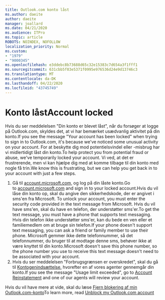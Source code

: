 ```yaml
---
title: Outlook.com konto låst
ms.author: daeite
author: daeite
manager: joallard
ms.date: 04/21/2020
ms.audience: ITPro
ms.topic: article
ROBOTS: NOINDEX, NOFOLLOW
localization_priority: Normal
ms.custom:
- "1979"
- "9000345"
ms.openlocfilehash: e3ddebc8b73688d65c32e15383c7d654a3f1fff1
ms.sourcegitcommit: 631cbb5f03e5371f0995e976536d24e9d13746c3
ms.translationtype: MT
ms.contentlocale: da-DK
ms.lasthandoff: 04/22/2020
ms.locfileid: "43745749"
---
```

# <a name="account-locked"></a><span data-ttu-id="af3e0-102">Konto låst</span><span class="sxs-lookup"><span data-stu-id="af3e0-102">Account locked</span></span>

<span data-ttu-id="af3e0-103">Hvis du ser meddelelsen "Din konto er blevet låst", når du forsøger at logge på Outlook.com, skyldes det, at vi har bemærket usædvanlig aktivitet på din konto.</span><span class="sxs-lookup"><span data-stu-id="af3e0-103">If you see the message "Your account has been locked" when trying to sign in to Outlook.com, it's because we've noticed some unusual activity on your account.</span></span> <span data-ttu-id="af3e0-104">For at beskytte dig mod potentielsvindel eller -misbrug har vi midlertidigt låst din konto.</span><span class="sxs-lookup"><span data-stu-id="af3e0-104">To help protect you from potential fraud or abuse, we've temporarily locked your account.</span></span> <span data-ttu-id="af3e0-105">Vi ved, at det er frustrerende, men vi kan hjælpe dig med at komme tilbage til din konto med nogle få trin.</span><span class="sxs-lookup"><span data-stu-id="af3e0-105">We know this is frustrating, but we can help you get back in to your account with just a few steps.</span></span>

1. <span data-ttu-id="af3e0-106">Gå til [account.microsoft.com,](https://go.microsoft.com/fwlink/?linkid=2090484) og log på din låste konto.</span><span class="sxs-lookup"><span data-stu-id="af3e0-106">Go to [account.microsoft.com](https://go.microsoft.com/fwlink/?linkid=2090484) and sign in to your locked account.</span></span><span data-ttu-id="af3e0-107">Hvis du vil låse din konto op, skal du angive den sikkerhedskode, der er angivet i sms'en fra Microsoft.</span><span class="sxs-lookup"><span data-stu-id="af3e0-107"> To unlock your account, you must enter the security code provided in the text message from Microsoft.</span></span> <span data-ttu-id="af3e0-108">Hvis du vil have sms'en, skal du have en telefon, der understøtter sms'er.</span><span class="sxs-lookup"><span data-stu-id="af3e0-108">To get the text message, you must have a phone that supports text messaging.</span></span> <span data-ttu-id="af3e0-109">Hvis din telefon ikke understøtter sms'er, kan du bede en ven eller et familiemedlem om at bruge sin telefon.</span><span class="sxs-lookup"><span data-stu-id="af3e0-109">If your phone doesn't support text messaging, you can ask a friend or family member to use their phone.</span></span> <span data-ttu-id="af3e0-110">Microsoft gemmer ikke dette telefonnummer, så det telefonnummer, du bruger til at modtage denne sms, behøver ikke at være knyttet til din konto.</span><span class="sxs-lookup"><span data-stu-id="af3e0-110">Microsoft doesn't save this phone number, so the phone number you use to receive this text message doesn't need to be associated with your account.</span></span>
2. <span data-ttu-id="af3e0-111">Hvis du ser meddelelsen "Forbrugsgrænsen er overskredet", skal du gå til [Kontogenindsættelse,](https://go.microsoft.com/fwlink/?linkid=2090483) hvorefter en af vores agenter gennemgår din konto.</span><span class="sxs-lookup"><span data-stu-id="af3e0-111">If you see the message "Usage limit exceeded", go to [Account Reinstatement](https://go.microsoft.com/fwlink/?linkid=2090483) and one of our agents will review your account.</span></span>

<span data-ttu-id="af3e0-112">Hvis du vil have mere at vide, skal du læse [Fjern blokering af min Outlook.com-konto](https://support.office.com/article/f4ad2701-d166-4d8b-8a6a-9af2a1f8a4c4?wt.mc_id=Office_Outlook_com_Alchemy)</span><span class="sxs-lookup"><span data-stu-id="af3e0-112">To learn more, read [Unblock my Outlook.com account](https://support.office.com/article/f4ad2701-d166-4d8b-8a6a-9af2a1f8a4c4?wt.mc_id=Office_Outlook_com_Alchemy)</span></span> 